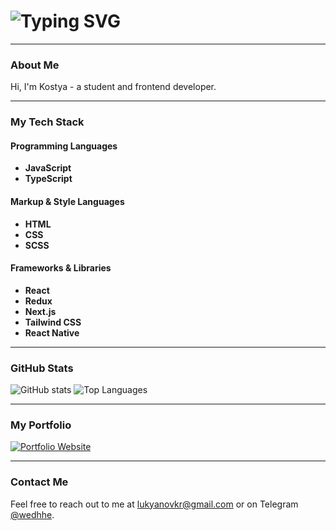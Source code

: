 # ![Typing SVG](https://readme-typing-svg.demolab.com?font=Fira+Code&pause=1000&color=ACACAC&width=435&lines=Xabenskie+-+Frontend+Developer)

---

### About Me

Hi, I'm Kostya - a student and frontend developer.

---

### My Tech Stack

#### Programming Languages
- **JavaScript** 
- **TypeScript** 

#### Markup & Style Languages
- **HTML** 
- **CSS** 
- **SCSS** 

#### Frameworks & Libraries
- **React** 
- **Redux** 
- **Next.js** 
- **Tailwind CSS** 
- **React Native** 

---

### GitHub Stats

![GitHub stats](https://github-readme-stats.vercel.app/api?username=Xabenskie&show_icons=true&theme=radical) ![Top Languages](https://github-readme-stats.vercel.app/api/top-langs/?username=Xabenskie&layout=compact&theme=radical)

---

### My Portfolio

[![Portfolio Website](https://img.shields.io/badge/Website-xabenskie.github.io-blue)](https://xabenskie.github.io/portfolio/)

---

### Contact Me

Feel free to reach out to me at [lukyanovkr@gmail.com](mailto:lukyanovkr@gmail.com) or on Telegram [@wedhhe](https://t.me/wedhhe).
